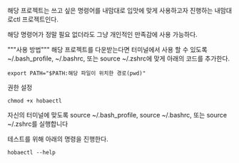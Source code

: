 해당 프로젝트는 쓰고 싶은 명령어를 내맘대로 입맛에 맞게 사용하고자 진행하는 내맘대로ctl 프로젝트인다.

해당 명령어가 정말 필요 없더라도 그냥 개인적인 만족감에 사용 가능하다.

"""사용 방법"""
해당 프로젝트를 다운받는다면 터미널에서 사용 할 수 있도록 
~/.bash_profile, ~/.bashrc, 또는 source ~/.zshrc에 맞게 아래의 코드를 추가한다.
```
export PATH="$PATH:해당 파일이 위치한 경로(pwd)"
```

권한 설정
```
chmod +x hobaectl
```

자신의 터미널에 맞도록
source ~/.bash_profile, source ~/.bashrc, 또는 source ~/.zshrc를 실행합니다

테스트를 위해 아래의 명령을 진행한다.
```
hobaectl --help
```
